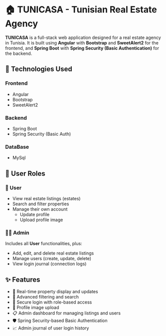 # 🏠 TUNICASA - Tunisian Real Estate Agency

**TUNICASA** is a full-stack web application designed for a real estate agency in Tunisia. It is built using **Angular** with **Bootstrap** and **SweetAlert2** for the frontend, and **Spring Boot** with **Spring Security (Basic Authentication)** for the backend.

## 🚀 Technologies Used

### Frontend
- Angular
- Bootstrap
- SweetAlert2

### Backend
- Spring Boot
- Spring Security (Basic Auth)

### DataBase
- MySql

## 👥 User Roles

### 👤 User
- View real estate listings (estates)
- Search and filter properties
- Manage their own account
  - Update profile
  - Upload profile image

### 👨‍💼 Admin
Includes all **User** functionalities, plus:
- Add, edit, and delete real estate listings
- Manage users (create, update, delete)
- View login journal (connection logs)

## ✨ Features

- 🏡 Real-time property display and updates
- 🔎 Advanced filtering and search
- 👤 Secure login with role-based access
- 📸 Profile image upload
- 📋 Admin dashboard for managing listings and users
- 🛡️ Spring Security-based Basic Authentication
- 📈 Admin journal of user login history

